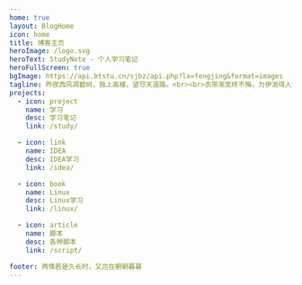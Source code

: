 ```yaml
---
home: true
layout: BlogHome
icon: home
title: 博客主页
heroImage: /logo.svg
heroText: StudyNote - 个人学习笔记
heroFullScreen: true
bgImage: https://api.btstu.cn/sjbz/api.php?lx=fengjing&format=images
tagline: 昨夜西风凋碧树，独上高楼，望尽天涯路。<br><br>衣带渐宽终不悔，为伊消得人憔悴。<br><br>众里寻他千百度，蓦然回首，那人却在，灯火阑珊处。
projects:
  - icon: project
    name: 学习
    desc: 学习笔记
    link: /study/

  - icon: link
    name: IDEA
    desc: IDEA学习
    link: /idea/

  - icon: book
    name: Linux
    desc: Linux学习
    link: /linux/

  - icon: article
    name: 脚本
    desc: 各种脚本
    link: /script/

footer: 两情若是久长时，又岂在朝朝暮暮
---
```

